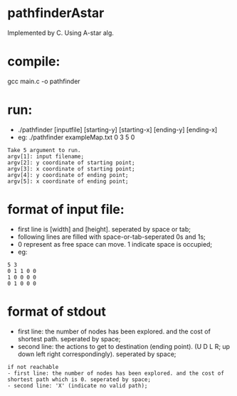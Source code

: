 # pathfinderAstar

Implemented by C.
Using A-star alg.

# compile:
gcc main.c -o pathfinder

# run:
- ./pathfinder [inputfile] [starting-y] [starting-x] [ending-y] [ending-x] 
- eg:
./pathfinder exampleMap.txt 0 3 5 0

~~~text
Take 5 argument to run.
argv[1]: input filename;
argv[2]: y coordinate of starting point;
argv[3]: x coordinate of starting point;
argv[4]: y coordinate of ending point;
argv[5]: x coordinate of ending point;
~~~

# format of input file:
- first line is [width] and [height]. seperated by space or tab;
- following lines are filled with space-or-tab-seperated 0s and 1s;
- 0 represent as free space can move. 1 indicate space is occupied;
- eg: 
~~~text
5 3
0 1 1 0 0 
1 0 0 0 0 
0 1 0 0 0
~~~

# format of stdout
- first line: the number of nodes has been explored. and the cost of shortest path. seperated by space;
- second line: the actions to get to destination (ending point). (U D L R; up down left right correspondingly). seperated by space;
~~~text
if not reachable
- first line: the number of nodes has been explored. and the cost of shortest path which is 0. seperated by space;
- second line: 'X' (indicate no valid path);
~~~
